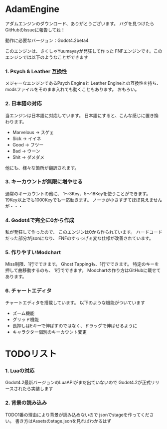 # AdamEngine
アダムエンジンのダウンロード、ありがとうございます。
バグを見つけたらGitHubのIssueに報告してね！

動作に必要なバージョン：Godot4.2beta4

このエンジンは、さくしゃYuumayayが発狂して作った
FNFエンジンです。このエンジンでは以下のようなことができます

### 1. Psych & Leather 互換性
  メジャーなエンジンであるPsych Engineと
  Leather Engineとの互換性を持ち、
  modsファイルをそのまま入れても動くこともあります。
  おもろい。

### 2. 日本語の対応
  当エンジンは日本語に対応しています。
  日本語にすると、こんな感じに置き換わります。
  * Marvelous → スゲェ
  * Sick → イイネ
  * Good → フツー
  * Bad → ウーン
  * Shit → ダメダメ

  他にも、様々な箇所が翻訳されます。

### 3. キーカウントが無限に増やせる
   通常のキーカウントの他に、
   1～3Key、5～18Keyを使うことができます。
   19Key以上でも1000Keyでも一応動きます。
   ノーツが小さすぎてほぼ見えませんが・・・

### 4. Godot4で完全に0から作成
  私が発狂して作ったので、
  このエンジンは0から作られています。
  ハードコードだった部分がjsonになり、
  FNFのすっっげぇ変な仕様が改善されています。

### 5. 作りやすいModchart
   Miss制限、1行でできます。
   Ghost Tappingも、1行でできます。
   特定のキーを押して曲移動するのも、
   1行でできます。
   Modchartの作り方はGitHubに載せてあります。

### 6. チャートエディタ
  チャートエディタを搭載しています。
  以下のような機能がついています
  * ズーム機能
  * グリッド機能
  * 長押しはEキーで伸ばすのではなく、ドラッグで伸ばせるように
  * キャラクター個別のキーカウント変更

# TODOリスト

### 1. Luaの対応
  Godot4.2最新バージョンのLuaAPIがまだ出ていないので
  Godot4.2が正式リリースされたら実装します

### 2. 背景の読み込み
  TODO1番の理由により背景が読み込めないので
  jsonでstageを作ってください。
  書き方はAssetsのstage.jsonを見ればわかるはず
